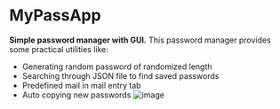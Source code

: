 # MyPassApp
**Simple password manager with GUI.**
This password manager provides some practical utilities like:
- Generating random password of randomized length
- Searching through JSON file to find saved passwords
- Predefined mail in mail entry tab
- Auto copying new passwords
![image](https://user-images.githubusercontent.com/113923758/193792827-d633da23-66df-41ea-bb96-6f695535261a.png)
